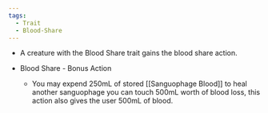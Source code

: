 ```yaml
---
tags:
  - Trait
  - Blood-Share
---
```

- A creature with the Blood Share trait gains the blood share action. 

- Blood Share - Bonus Action
	- You may expend 250mL of stored [[Sanguophage Blood]] to heal another sanguophage you can touch 500mL worth of blood loss, this action also gives the user 500mL of blood.